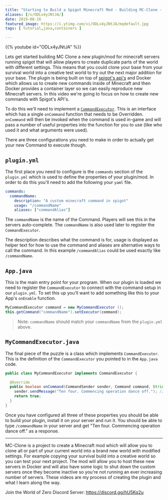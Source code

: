 ```yaml
---
title: "Starting to Build a Spigot Minecraft Mod - Building MC-Clone - Part 1"
aliases: [/v/ODLx4yJNtJA/]
date: 2019-08-16
featured_image: https://i.ytimg.com/vi/ODLx4yJNtJA/mqdefault.jpg
tags: [ tutorial,java,containers ]

---
```


{{% youtube id="ODLx4yJNtJA" %}}

Lets get started building MC Clone a new plugin/mod for minecraft servers running spigot that will allow players to create duplicate parts of the world with different settings. This means that you could clone your base from your survival world into a creative test world to try out the next major addition for your base. The plugin is being built on top of [spigot's api's](https://www.spigotmc.org/) and Docker which allows us to create new commands inside of Minecraft and then Docker provides a container layer so we can easily reproduce new Minecraft servers. In this video we're going to focus on how to create new commands with Spigot's API's.

To do this we'll need to implement a [`CommandExecutor`](https://hub.spigotmc.org/javadocs/spigot/org/bukkit/command/CommandExecutor.html). This is an interface which has a single `onCommand` function that needs to be Overridden. `onCommand` will then be invoked when the command is used in-game and will pass a number of useful properties into the function for you to use (like who used it and what arguments were used).

There are three configurations you need to make in order to actually get your new Command to execute though.

## `plugin.yml`

The first place you need to configure is the `commands` section of the `plugin.yml` which is used to define the properties of your plugin/mod. In order to do this you'll need to add the following your `yaml` file.

```yaml
commands:
  commandName:
    description: "A custom minecraft command in spigot"
    usage: "/commandName"
    aliases: ["commandAlias"]
```

The `commandName` is the name of the Command. Players will see this in the servers auto-complete. The `commandName` is also used later to register the `CommandExecutor`.

The description describes what the command is for, usage is displayed as helper text for how to use the command and aliases are alternative ways to call the command. In this example `/commandAlias` could be used exactly like `/commandName`.

## `App.java`

This is the main entry point for your program. When our plugin is loaded we need to register the `CommandExecutor` to connect with the command setup in our `plugin.yml`. To set this up you'll want to add something like this to your App's `onEnable` function.

```java
MyCommandExecutor command = new MyCommandExecutor ();
this.getCommand("commandName").setExecutor(command);
```

> Note: `commandName` should match your `commandName` from the `plugin.yml` above.

##  `MyCommandExecutor.java`

The final piece of the puzzle is a class which implements `CommandExecutor`. This is the definition of the `CommandExecutor` you pointed to in the `App.java` code. 

```java
public class MyCommandExecutor implements CommandExecutor {

  @Override
  public boolean onCommand(CommandSender sender, Command command, String label, String[] args) {
    sender.sendMessage("Ten four. Commencing operation dance off."); // 💃🕺
    return true;
  }
}
```

Once you have configured all three of these properties you should be able to build your plugin, install it on your server and run it. You should be able to type `/commandName` in your server and get "Ten four. Commencing operation dance off." as a response.

***

MC-Clone is a project to create a Minecraft mod which will allow you to clone all or part of your current world into a brand new world with modified settings. For example copying your survival build into a creative world so you can test your next project. The mod will allow you to host these new servers in Docker and will also have some logic to shut down the custom servers once they become inactive so you're not running an ever increasing number of servers. These videos are my process of creating the plugin and what I learn along the way.

Join the World of Zero Discord Server: https://discord.gg/hU5Kq2u